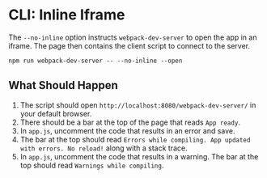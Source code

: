 # CLI: Inline Iframe

The `--no-inline` option instructs `webpack-dev-server` to open the app in an
iframe. The page then contains the client script to connect to the server.

```shell
npm run webpack-dev-server -- --no-inline --open
```

## What Should Happen

1. The script should open `http://localhost:8080/webpack-dev-server/` in your
default browser.
2. There should be a bar at the top of the page that reads `App ready`.
3. In `app.js`, uncomment the code that results in an error and save.
4. The bar at the top should read `Errors while compiling. App updated with errors.
No reload!` along with a stack trace.
5. In `app.js`, uncomment the code that results in a warning. The bar at the top
should read `Warnings while compiling`.
